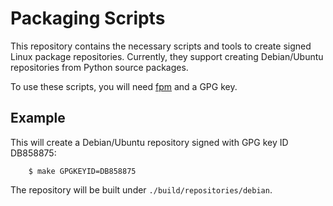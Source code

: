 Packaging Scripts
=================

This repository contains the necessary scripts and tools to create signed Linux package repositories.  Currently, they support creating Debian/Ubuntu repositories from Python source packages.

To use these scripts, you will need [fpm](https://github.com/jordansissel/fpm) and a GPG key.

Example
-------

This will create a Debian/Ubuntu repository signed with GPG key ID DB858875:

```
    $ make GPGKEYID=DB858875
```

The repository will be built under `./build/repositories/debian`.
